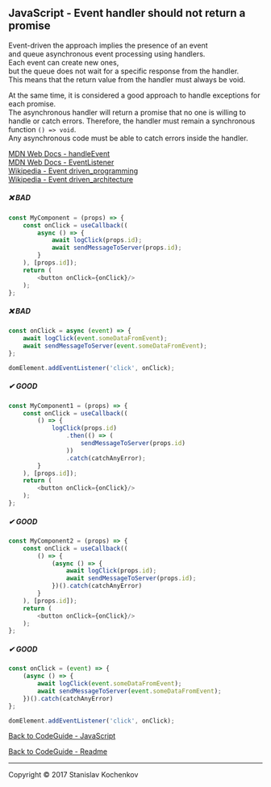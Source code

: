 ## JavaScript - Event handler should not return a promise

Event-driven the approach implies the presence of an event  
and queue asynchronous event processing using handlers.  
Each event can create new ones,  
but the queue does not wait for a specific response from the handler.  
This means that the return value from the handler must always be void.

At the same time, it is considered a good approach to handle exceptions for each promise.  
The asynchronous handler will return a promise that no one is willing to handle or catch errors.
Therefore, the handler must remain a synchronous function ``` () => void ```.  
Any asynchronous code must be able to catch errors inside the handler.

[MDN Web Docs - handleEvent](https://developer.mozilla.org/en-US/docs/Web/API/EventListener/handleEvent)  
[MDN Web Docs - EventListener](https://developer.mozilla.org/en-US/docs/Web/API/EventListener)  
[Wikipedia - Event driven_programming](https://en.wikipedia.org/wiki/Event-driven_programming)  
[Wikipedia - Event driven_architecture](https://en.wikipedia.org/wiki/Event-driven_architecture)

##### ❌ BAD

```javascript
const MyComponent = (props) => {
    const onClick = useCallback((
        async () => {
            await logClick(props.id);
            await sendMessageToServer(props.id);
        }
    ), [props.id]);
    return (
        <button onClick={onClick}/>
    );
};
```

##### ❌ BAD

```javascript
const onClick = async (event) => {
    await logClick(event.someDataFromEvent);
    await sendMessageToServer(event.someDataFromEvent);
};

domElement.addEventListener('click', onClick);
```

##### ✔ GOOD

```javascript
const MyComponent1 = (props) => {
    const onClick = useCallback((
        () => {
            logClick(props.id)
                .then(() => (
                    sendMessageToServer(props.id)
                ))
                .catch(catchAnyError);
        }
    ), [props.id]);
    return (
        <button onClick={onClick}/>
    );
};
```

##### ✔ GOOD

```javascript
const MyComponent2 = (props) => {
    const onClick = useCallback((
        () => {
            (async () => {
                await logClick(props.id);
                await sendMessageToServer(props.id);
            })().catch(catchAnyError)
        }
    ), [props.id]);
    return (
        <button onClick={onClick}/>
    );
};
```

##### ✔ GOOD

```javascript
const onClick = (event) => {
    (async () => {
        await logClick(event.someDataFromEvent);
        await sendMessageToServer(event.someDataFromEvent);
    })().catch(catchAnyError)
};

domElement.addEventListener('click', onClick);
```

[Back to CodeGuide - JavaScript](https://github.com/UserBug/codeGuide/tree/v2/docs/javaScript)

[Back to CodeGuide - Readme](https://github.com/UserBug/codeGuide/tree/v2)

---
Copyright © 2017 Stanislav Kochenkov 